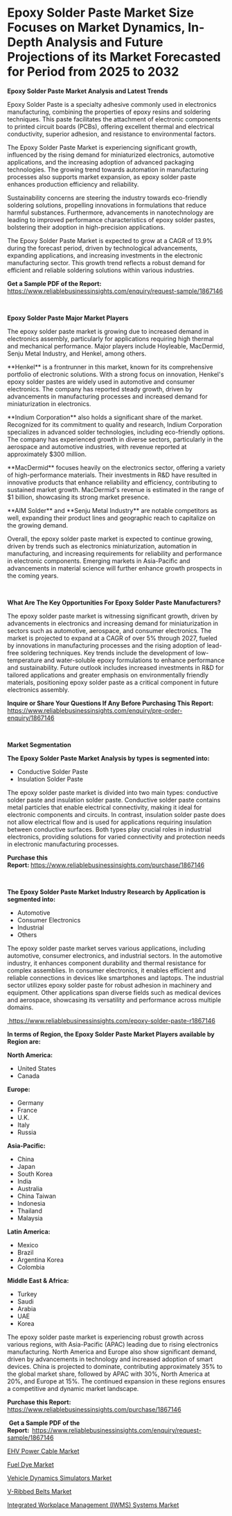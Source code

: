 <p><h1>Epoxy Solder Paste Market Size Focuses on Market Dynamics, In-Depth Analysis and Future Projections of its Market Forecasted for Period from 2025 to 2032</h1></p><p><strong>Epoxy Solder Paste Market Analysis and Latest Trends</strong></p>
<p><p>Epoxy Solder Paste is a specialty adhesive commonly used in electronics manufacturing, combining the properties of epoxy resins and soldering techniques. This paste facilitates the attachment of electronic components to printed circuit boards (PCBs), offering excellent thermal and electrical conductivity, superior adhesion, and resistance to environmental factors.</p><p>The Epoxy Solder Paste Market is experiencing significant growth, influenced by the rising demand for miniaturized electronics, automotive applications, and the increasing adoption of advanced packaging technologies. The growing trend towards automation in manufacturing processes also supports market expansion, as epoxy solder paste enhances production efficiency and reliability.</p><p>Sustainability concerns are steering the industry towards eco-friendly soldering solutions, propelling innovations in formulations that reduce harmful substances. Furthermore, advancements in nanotechnology are leading to improved performance characteristics of epoxy solder pastes, bolstering their adoption in high-precision applications.</p><p>The Epoxy Solder Paste Market is expected to grow at a CAGR of 13.9% during the forecast period, driven by technological advancements, expanding applications, and increasing investments in the electronic manufacturing sector. This growth trend reflects a robust demand for efficient and reliable soldering solutions within various industries.</p></p>
<p><strong>Get a Sample PDF of the Report:&nbsp;</strong> <a href="https://www.reliablebusinessinsights.com/enquiry/request-sample/1867146?utm_campaign=1138&utm_medium=2&utm_source=Github&utm_content=ia&utm_term=31012025&utm_id=epoxy-solder-paste">https://www.reliablebusinessinsights.com/enquiry/request-sample/1867146</a></p>
<p>&nbsp;</p>
<p><strong>Epoxy Solder Paste Major Market Players</strong></p>
<p><p>The epoxy solder paste market is growing due to increased demand in electronics assembly, particularly for applications requiring high thermal and mechanical performance. Major players include Hoyleable, MacDermid, Senju Metal Industry, and Henkel, among others. </p><p>**Henkel** is a frontrunner in this market, known for its comprehensive portfolio of electronic solutions. With a strong focus on innovation, Henkel's epoxy solder pastes are widely used in automotive and consumer electronics. The company has reported steady growth, driven by advancements in manufacturing processes and increased demand for miniaturization in electronics.</p><p>**Indium Corporation** also holds a significant share of the market. Recognized for its commitment to quality and research, Indium Corporation specializes in advanced solder technologies, including eco-friendly options. The company has experienced growth in diverse sectors, particularly in the aerospace and automotive industries, with revenue reported at approximately $300 million.</p><p>**MacDermid** focuses heavily on the electronics sector, offering a variety of high-performance materials. Their investments in R&D have resulted in innovative products that enhance reliability and efficiency, contributing to sustained market growth. MacDermid's revenue is estimated in the range of $1 billion, showcasing its strong market presence.</p><p>**AIM Solder** and **Senju Metal Industry** are notable competitors as well, expanding their product lines and geographic reach to capitalize on the growing demand.</p><p>Overall, the epoxy solder paste market is expected to continue growing, driven by trends such as electronics miniaturization, automation in manufacturing, and increasing requirements for reliability and performance in electronic components. Emerging markets in Asia-Pacific and advancements in material science will further enhance growth prospects in the coming years.</p></p>
<p>&nbsp;</p>
<p><strong>What Are The Key Opportunities For Epoxy Solder Paste Manufacturers?</strong></p>
<p><p>The epoxy solder paste market is witnessing significant growth, driven by advancements in electronics and increasing demand for miniaturization in sectors such as automotive, aerospace, and consumer electronics. The market is projected to expand at a CAGR of over 5% through 2027, fueled by innovations in manufacturing processes and the rising adoption of lead-free soldering techniques. Key trends include the development of low-temperature and water-soluble epoxy formulations to enhance performance and sustainability. Future outlook includes increased investments in R&D for tailored applications and greater emphasis on environmentally friendly materials, positioning epoxy solder paste as a critical component in future electronics assembly.</p></p>
<p><strong>Inquire or Share Your Questions If Any Before Purchasing This Report:</strong> <a href="https://www.reliablebusinessinsights.com/enquiry/pre-order-enquiry/1867146?utm_campaign=1138&utm_medium=2&utm_source=Github&utm_content=ia&utm_term=31012025&utm_id=epoxy-solder-paste">https://www.reliablebusinessinsights.com/enquiry/pre-order-enquiry/1867146</a></p>
<p>&nbsp;</p>
<p><strong>Market Segmentation</strong></p>
<p><strong>The Epoxy Solder Paste Market Analysis by types is segmented into:</strong></p>
<p><ul><li>Conductive Solder Paste</li><li>Insulation Solder Paste</li></ul></p>
<p><p>The epoxy solder paste market is divided into two main types: conductive solder paste and insulation solder paste. Conductive solder paste contains metal particles that enable electrical connectivity, making it ideal for electronic components and circuits. In contrast, insulation solder paste does not allow electrical flow and is used for applications requiring insulation between conductive surfaces. Both types play crucial roles in industrial electronics, providing solutions for varied connectivity and protection needs in electronic manufacturing processes.</p></p>
<p><strong>Purchase this Report:&nbsp;</strong><a href="https://www.reliablebusinessinsights.com/purchase/1867146?utm_campaign=1138&utm_medium=2&utm_source=Github&utm_content=ia&utm_term=31012025&utm_id=epoxy-solder-paste">https://www.reliablebusinessinsights.com/purchase/1867146</a></p>
<p>&nbsp;</p>
<p><strong>The Epoxy Solder Paste Market Industry Research by Application is segmented into:</strong></p>
<p><ul><li>Automotive</li><li>Consumer Electronics</li><li>Industrial</li><li>Others</li></ul></p>
<p><p>The epoxy solder paste market serves various applications, including automotive, consumer electronics, and industrial sectors. In the automotive industry, it enhances component durability and thermal resistance for complex assemblies. In consumer electronics, it enables efficient and reliable connections in devices like smartphones and laptops. The industrial sector utilizes epoxy solder paste for robust adhesion in machinery and equipment. Other applications span diverse fields such as medical devices and aerospace, showcasing its versatility and performance across multiple domains.</p></p>
<p><a href="https://www.reliablebusinessinsights.com/epoxy-solder-paste-r1867146?utm_campaign=1138&utm_medium=2&utm_source=Github&utm_content=ia&utm_term=31012025&utm_id=epoxy-solder-paste">&nbsp;https://www.reliablebusinessinsights.com/epoxy-solder-paste-r1867146</a></p>
<p><strong>In terms of Region, the Epoxy Solder Paste Market Players available by Region are:</strong></p>
<p>
    <p> <strong> North America: </strong>
        <ul>
            <li>United States</li>
            <li>Canada</li>
        </ul>
        </p> 
    <p> <strong> Europe: </strong>
        <ul>
            <li>Germany</li>
            <li>France</li>
            <li>U.K.</li>
            <li>Italy</li>
            <li>Russia</li>
        </ul>
        </p> 
    <p> <strong> Asia-Pacific: </strong>
        <ul>
            <li>China</li>
            <li>Japan</li>
            <li>South Korea</li>
            <li>India</li>
            <li>Australia</li>
            <li>China Taiwan</li>
            <li>Indonesia</li>
            <li>Thailand</li>
            <li>Malaysia</li>
        </ul>
        </p> 
    <p> <strong> Latin America: </strong>
        <ul>
            <li>Mexico</li>
            <li>Brazil</li>
            <li>Argentina Korea</li>
            <li>Colombia</li>
        </ul>
        </p> 
    <p> <strong> Middle East & Africa: </strong>
        <ul>
            <li>Turkey</li>
            <li>Saudi</li>
            <li>Arabia</li>
            <li>UAE</li>
            <li>Korea</li>
        </ul>
    </p>
    </p>
<p><p>The epoxy solder paste market is experiencing robust growth across various regions, with Asia-Pacific (APAC) leading due to rising electronics manufacturing. North America and Europe also show significant demand, driven by advancements in technology and increased adoption of smart devices. China is projected to dominate, contributing approximately 35% to the global market share, followed by APAC with 30%, North America at 20%, and Europe at 15%. The continued expansion in these regions ensures a competitive and dynamic market landscape.</p></p>
<p><strong>Purchase this Report: </strong><a href="https://www.reliablebusinessinsights.com/purchase/1867146?utm_campaign=1138&utm_medium=2&utm_source=Github&utm_content=ia&utm_term=31012025&utm_id=epoxy-solder-paste">https://www.reliablebusinessinsights.com/purchase/1867146</a></p>
<p>&nbsp;<strong>Get a Sample PDF of the Report:&nbsp;&nbsp;</strong><a href="https://www.reliablebusinessinsights.com/enquiry/request-sample/1867146?utm_campaign=1138&utm_medium=2&utm_source=Github&utm_content=ia&utm_term=31012025&utm_id=epoxy-solder-paste">https://www.reliablebusinessinsights.com/enquiry/request-sample/1867146</a></p>
<p><strong></strong></p>
<p><p><a href="https://github.com/ahmalaloanne/Market-Research-Report-List-1/blob/main/ehv-power-cable-market.md?utm_campaign=1138&utm_medium=2&utm_source=Github&utm_content=ia&utm_term=31012025&utm_id=epoxy-solder-paste">EHV Power Cable Market</a></p><p><a href="https://github.com/njockebogris/Market-Research-Report-List-1/blob/main/fuel-dye-market.md?utm_campaign=1138&utm_medium=2&utm_source=Github&utm_content=ia&utm_term=31012025&utm_id=epoxy-solder-paste">Fuel Dye Market</a></p><p><a href="https://www.linkedin.com/pulse/year-on-year-growth-vehicle-dynamics-simulators-market-74-cagr-izpxc?utm_campaign=1138&utm_medium=2&utm_source=Github&utm_content=ia&utm_term=31012025&utm_id=epoxy-solder-paste">Vehicle Dynamics Simulators Market</a></p><p><a href="https://www.linkedin.com/pulse/v-ribbed-belts-market-size-cagr-122-forecast-highlighting-79oqe?utm_campaign=1138&utm_medium=2&utm_source=Github&utm_content=ia&utm_term=31012025&utm_id=epoxy-solder-paste">V-Ribbed Belts Market</a></p><p><a href="https://www.linkedin.com/pulse/market-size-trends-integrated-workplace-management-iwms-pldme?utm_campaign=1138&utm_medium=2&utm_source=Github&utm_content=ia&utm_term=31012025&utm_id=epoxy-solder-paste">Integrated Workplace Management (IWMS) Systems Market</a></p></p>